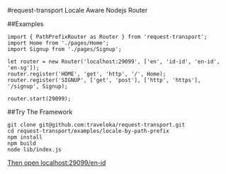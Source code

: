#request-transport
Locale Aware Nodejs Router

##Examples
```
import { PathPrefixRouter as Router } from 'request-transport';
import Home from './pages/Home';
import Signup from './pages/Signup';

let router = new Router('localhost:29099', ['en', 'id-id', 'en-id', 'en-sg']);
router.register('HOME', 'get', 'http', '/', Home);
router.register('SIGNUP', ['get', 'post'], ['http', 'https'], '/signup', Signup);

router.start(29099);
```

##Try The Framework
```
git clone git@github.com:traveloka/request-transport.git
cd request-transport/examples/locale-by-path-prefix
npm install
npm build
node lib/index.js
```
<a href="http://localhost:29099/en-id" target="_blank">Then open localhost:29099/en-id</a>

